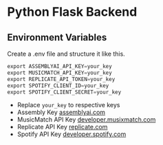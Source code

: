 # Python Flask Backend

## Environment Variables

Create a .env file and structure it like this.

```python
export ASSEMBLYAI_API_KEY=your_key
export MUSICMATCH_API_KEY=your_key
export REPLICATE_API_TOKEN=your_key
export SPOTIFY_CLIENT_ID=your_key
export SPOTIFY_CLIENT_SECRET=your_key
```

- Replace `your_key` to respective keys
- Assembly Key [assemblyai.com](https://www.assemblyai.com/dashboard/signup)
- MusicMatch API Key [developer.musixmatch.com](https://developer.musixmatch.com/login)
- Replicate API Key [replicate.com](https://replicate.com/signin?next=/)
- Spotify API Key [developer.spotify.com](https://developer.spotify.com/dashboard)

